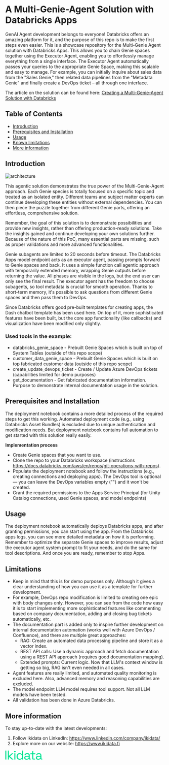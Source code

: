 # A Multi-Genie-Agent Solution with Databricks Apps

GenAI Agent development belongs to everyone! Databricks offers an amazing platform for it, and the purpose of this repo is to make the first steps even easier. This is a showcase repository for the Multi-Genie Agent solution with Databricks Apps. This allows you to chain Genie spaces together using the Executor Agent, enabling you to effortlessly manage everything from a single interface. The Executor Agent automatically passes your queries to the appropriate Genie Space, making this scalable and easy to manage. For example, you can initially inquire about sales data from the "Sales Genie," then related data pipelines from the "Metadata Genie" and finally create a DevOps ticket – all through one interface.

The article on the solution can be found here: [Creating a Multi-Genie-Agent Solution with Databricks](https://www.ikidata.fi/post/creating-a-multi-genie-agent-solution-with-databricks-apps-code-included)

## Table of Contents

- [Introduction](#introduction)
- [Prerequisites and Installation](#prerequisites-and-installation)
- [Usage](#usage)
- [Known limitations](#Limitations)
- [More information](#More-information)

## Introduction

![architecture](https://static.wixstatic.com/media/729282_d7ddabc2e0dd4d5589ab7978f93820de~mv2.gif)

This agentic solution demonstrates the true power of the Multi-Genie-Agent approach. Each Genie species is totally focused on a specific topic and treated as an isolated entity. Different teams and subject matter experts can continue developing these entities without external dependencies. You can then piece the puzzle together from different Genie parts, offering an effortless, comprehensive solution. 

Remember, the goal of this solution is to demonstrate possibilities and provide new insights, rather than offering production-ready solutions. Take the insights gained and continue developing your own solutions further. Because of the nature of this PoC, many essential parts are missing, such as proper validations and more advanced functionalities.

Genie subagents are limited to 20 seconds before timeout. The Databricks Apps model endpoint acts as an executor agent, passing prompts forward to Genie spaces and back. It uses a simple function call agentic approach with temporarily extended memory, wrapping Genie outputs before returning the value. All phases are visible in the logs, but the end user can only see the final result. The executor agent has the freedom to choose subagents, so tool metadata is crucial for smooth operation. Thanks to short-term memory, it's possible to ask questions from different Genie spaces and then pass them to DevOps.

Since Databricks offers good pre-built templates for creating apps, the Dash chatbot template has been used here. On top of it, more sophisticated features have been built, but the core app functionality (like callbacks) and visualization have been modified only slightly.

### Used tools in the example:
-   databricks_genie_space - Prebuilt Genie Spaces which is built on top of System Tables (outside of this repo scope)
-   customer_data_genie_space - Prebuilt Genie Spaces which is built on top fabricated customer data (outside of this repo scope)
-   create_update_devops_ticket - Create / Update Azure DevOps tickets (capabilities limited for demo purposes)
-   get_documentation - Get fabricated documentation information. Purpose to demonstrate internal documentation usage in the solution.

## Prerequisites and Installation 

The deployment notebook contains a more detailed process of the required steps to get this working. Automated deployment code (e.g., using Databricks Asset Bundles) is excluded due to unique authentication and modification needs. But deployment notebook contains full automation to get started with this solution really easily. 

**Implementation process**
- Create Genie spaces that you want to use.
- Clone the repo to your Databricks workspace (instructions https://docs.databricks.com/aws/en/repos/git-operations-with-repos).
- Populate the deployment notebook and follow the instructions (e.g., creating connections and deploying apps). The DevOps tool is optional — you can leave the DevOps variables empty ("") and it won't be created.
- Grant the required permissions to the Apps Service Principal (for Unity Catalog connections, used Genie spaces, and model endpoints)

## Usage

The deployment notebook automatically deploys Databricks apps, and after granting permissions, you can start using the app. From the Databricks apps logs, you can see more detailed metadata on how it is performing. Remember to optimize the separate Genie spaces to improve results, adjust the executor agent system prompt to fit your needs, and do the same for tool descriptions. And once you are ready, remember to stop Apps. 

## Limitations
- Keep in mind that this is for demo purposes only. Although it gives a clear understanding of how you can use it as a template for further development.
- For example, DevOps repo modification is limited to creating one epic with body changes only. However, you can see from the code how easy it is to start implementing more sophisticated features like commenting based on company documentation, adding and closing bug tickets automatically, etc.
- The documentation part is added only to inspire further development on internal documentation automation (works well with Azure DevOps / Confluence), and there are multiple great approaches:
    - RAG: Create an automated data processing pipeline and store it as a vector index.
    - REST API calls: Use a dynamic approach and fetch documentation using a REST API approach (requires good documentation mapping).
    - Extended prompts: Current logic. Now that LLM's context window is getting so big, RAG isn't even needed in all cases.
- Agent features are really limited, and automated quality monitoring is excluded here. Also, advanced memory and reasoning capabilities are excluded.
- The model endpoint LLM model requires tool support. Not all LLM models have been tested.
- All validation has been done in Azure Databricks.

## More information
To stay up-to-date with the latest developments: 
1) Follow Ikidata on LinkedIn: https://www.linkedin.com/company/ikidata/ 
2) Explore more on our website: https://www.ikidata.fi

![logo](https://github.com/ikidata/ikidata_public_pictures/blob/main/logos/Ikidata_aurora_small.png?raw=true)